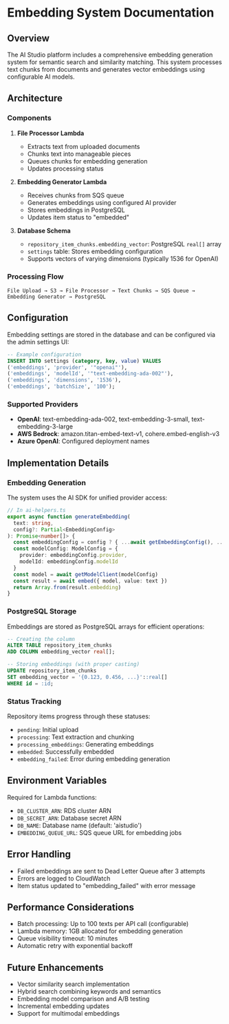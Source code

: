 # Embedding System Documentation

## Overview

The AI Studio platform includes a comprehensive embedding generation system for semantic search and similarity matching. This system processes text chunks from documents and generates vector embeddings using configurable AI models.

## Architecture

### Components

1. **File Processor Lambda**
   - Extracts text from uploaded documents
   - Chunks text into manageable pieces
   - Queues chunks for embedding generation
   - Updates processing status

2. **Embedding Generator Lambda**
   - Receives chunks from SQS queue
   - Generates embeddings using configured AI provider
   - Stores embeddings in PostgreSQL
   - Updates item status to "embedded"

3. **Database Schema**
   - `repository_item_chunks.embedding_vector`: PostgreSQL `real[]` array
   - `settings` table: Stores embedding configuration
   - Supports vectors of varying dimensions (typically 1536 for OpenAI)

### Processing Flow

```
File Upload → S3 → File Processor → Text Chunks → SQS Queue → Embedding Generator → PostgreSQL
```

## Configuration

Embedding settings are stored in the database and can be configured via the admin settings UI:

```sql
-- Example configuration
INSERT INTO settings (category, key, value) VALUES
('embeddings', 'provider', '"openai"'),
('embeddings', 'modelId', '"text-embedding-ada-002"'),
('embeddings', 'dimensions', '1536'),
('embeddings', 'batchSize', '100');
```

### Supported Providers

- **OpenAI**: text-embedding-ada-002, text-embedding-3-small, text-embedding-3-large
- **AWS Bedrock**: amazon.titan-embed-text-v1, cohere.embed-english-v3
- **Azure OpenAI**: Configured deployment names

## Implementation Details

### Embedding Generation

The system uses the AI SDK for unified provider access:

```typescript
// In ai-helpers.ts
export async function generateEmbedding(
  text: string,
  config?: Partial<EmbeddingConfig>
): Promise<number[]> {
  const embeddingConfig = config ? { ...await getEmbeddingConfig(), ...config } : await getEmbeddingConfig()
  const modelConfig: ModelConfig = {
    provider: embeddingConfig.provider,
    modelId: embeddingConfig.modelId
  }
  const model = await getModelClient(modelConfig)
  const result = await embed({ model, value: text })
  return Array.from(result.embedding)
}
```

### PostgreSQL Storage

Embeddings are stored as PostgreSQL arrays for efficient operations:

```sql
-- Creating the column
ALTER TABLE repository_item_chunks 
ADD COLUMN embedding_vector real[];

-- Storing embeddings (with proper casting)
UPDATE repository_item_chunks 
SET embedding_vector = '{0.123, 0.456, ...}'::real[] 
WHERE id = :id;
```

### Status Tracking

Repository items progress through these statuses:
- `pending`: Initial upload
- `processing`: Text extraction and chunking
- `processing_embeddings`: Generating embeddings
- `embedded`: Successfully embedded
- `embedding_failed`: Error during embedding generation

## Environment Variables

Required for Lambda functions:
- `DB_CLUSTER_ARN`: RDS cluster ARN
- `DB_SECRET_ARN`: Database secret ARN
- `DB_NAME`: Database name (default: 'aistudio')
- `EMBEDDING_QUEUE_URL`: SQS queue URL for embedding jobs

## Error Handling

- Failed embeddings are sent to Dead Letter Queue after 3 attempts
- Errors are logged to CloudWatch
- Item status updated to "embedding_failed" with error message

## Performance Considerations

- Batch processing: Up to 100 texts per API call (configurable)
- Lambda memory: 1GB allocated for embedding generation
- Queue visibility timeout: 10 minutes
- Automatic retry with exponential backoff

## Future Enhancements

- Vector similarity search implementation
- Hybrid search combining keywords and semantics
- Embedding model comparison and A/B testing
- Incremental embedding updates
- Support for multimodal embeddings